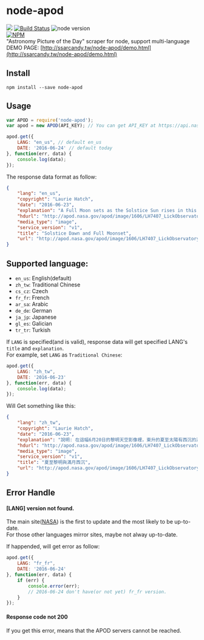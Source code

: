 # node-apod
![](https://david-dm.org/SSARCandy/node-apod.svg) [![Build Status](https://travis-ci.org/SSARCandy/node-apod.svg?branch=master)](https://travis-ci.org/SSARCandy/node-apod) ![node version](https://img.shields.io/badge/node-%3E%3D4.4.4-brightgreen.svg)  
[![NPM](https://nodei.co/npm/node-apod.png?downloads=true)](https://nodei.co/npm/node-apod/)  
"Astronomy Picture of the Day" scraper for node, support multi-language  
DEMO PAGE: [http://ssarcandy.tw/node-apod/demo.html](http://ssarcandy.tw/node-apod/demo.html) 

## Install

```
npm install --save node-apod
``` 

## Usage

```js
var APOD = require('node-apod');
var apod = new APOD(API_KEY); // You can get API_KEY at https://api.nasa.gov/index.html#apply-for-an-api-key

apod.get({
    LANG: "en_us", // default en_us
    DATE: '2016-06-24' // default today
}, function(err, data) {
    console.log(data);
});
```

The response data format as follow:
```json
{
    "lang": "en_us",
    "copyright": "Laurie Hatch",
    "date": "2016-06-23",
    "explanation": "A Full Moon sets as the Solstice Sun rises in this June 20 dawn skyscape. Captured from a nearby peak in central California, planet Earth, the scene looks across the summit of Mount Hamilton and Lick Observatory domes on a calendar date that marks an astronomical change of seasons and hemispherical extremes of daylight hours. Earth's shadow stretches toward the Santa Cruz Mountains on the western horizon. Just above the atmospheric grey shadowband is a more colorful anti-twilight arch, a band of reddened, backscattered sunlight also known as the Belt of Venus. The interplay of solstice dates and lunar months does make this solstice and Full Moon a rare match-up. The next June solstice and Full Moon will fall on the same calendar date on June 21, 2062.",
    "hdurl": "http://apod.nasa.gov/apod/image/1606/LH7407_LickObservatorySolsticeDawnMoonset_1440x960.jpg",
    "media_type": "image",
    "service_version": "v1",
    "title": "Solstice Dawn and Full Moonset",
    "url": "http://apod.nasa.gov/apod/image/1606/LH7407_LickObservatorySolsticeDawnMoonset_1024x683.jpg"
}
```

## Supported language:
 - `en_us`: English(default)
 - `zh_tw`: Traditional Chinese
 - `cs_cz`: Czech
 - `fr_fr`: French
 - `ar_sa`: Arabic
 - `de_de`: German
 - `ja_jp`: Japanese
 - `gl_es`: Galician
 - `tr_tr`: Turkish

If `LANG` is specified(and is valid), response data will get specified LANG's `title` and `explanation`.  
For example, set `LANG` as `Traditional Chinese`:

```js
apod.get({
    LANG: "zh_tw",
    DATE: '2016-06-23'
}, function(err, data) {
    console.log(data);
});
```  

Will Get something like this: 

```json
{
    "lang": "zh_tw",
    "copyright": "Laurie Hatch",
    "date": "2016-06-23",
    "explanation": "說明: 在這幅6月20日的黎明天空影像裡，東升的夏至太陽有西沉的滿月為伴。在天文學上標誌南北半球季節更迭和最長和最短白畫的這個日子，攝於地球．加州中部一座山峰的這幅影像，眺望鄰近漢密爾頓山頂和里克天文台的圓頂。影像中，地球的影子綿延向位在西方地平線的聖克魯斯山脈伸展；在灰色的大氣暗影帶之上，可見到名為金星帶的彩反輝弧，一圈由反向散射的陽光所構成的泛紅光帶。交替出現的至日與農曆月份，恰好在這一天帶來了罕見的夏至與滿月的交會。下一次夏至與滿月重逢，則要等到2062年的6月21日。(Mount \r\nHamilton 漢密爾頓山、漢莫頓山)",
    "hdurl": "http://apod.nasa.gov/apod/image/1606/LH7407_LickObservatorySolsticeDawnMoonset_1440x960.jpg",
    "media_type": "image",
    "service_version": "v1",
    "title": "夏至黎明與滿月西沉",
    "url": "http://apod.nasa.gov/apod/image/1606/LH7407_LickObservatorySolsticeDawnMoonset_1024x683.jpg"
}
```

## Error Handle

#### [LANG] version not found.

The main site([NASA](http://apod.nasa.gov/)) is the first to update and the most likely to be up-to-date.  
For those other languages mirror sites, maybe not alway up-to-date.

If happended, will get error as follow:
```js
apod.get({
    LANG: "fr_fr",
    DATE: '2016-06-24'
}, function(err, data) {
    if (err) {
        console.error(err);
        // 2016-06-24 don't have(or not yet) fr_fr version.
    }
});
```

#### Response code not 200

If you get this error, means that the APOD servers cannot be reached.
